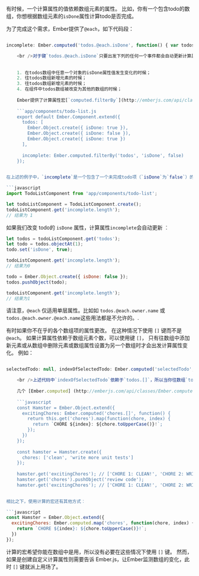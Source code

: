 有时候，一个计算属性的值依赖数组元素的属性。 比如，你有一个包含todo的数组，你想根据数组元素的`isDone`属性计算todo是否完成。

为了完成这个需求，Ember提供了`@each`，如下代码段：

```app/components/todo-list.js export default Ember.Component.extend({ todos: [ Ember.Object.create({ isDone: true }), Ember.Object.create({ isDone: false }), Ember.Object.create({ isDone: true }) ],

incomplete: Ember.computed('todos.@each.isDone', function() { var todos = this.get('todos'); return todos.filterBy('isDone', false); }) });

    <br />对于键`todos.@each.isDone`只要出发下列的任何一个事件都会自动更新计算属性值以及触发观察者。
    
    
    1. 在todos数组中任意一个对象的isDone属性值发生变化的时候；
    2. 往todos数组新增元素的时候；
    3. 往todos数组新增元素的时候；
    4. 在组件中todos数组被改变为其他的数组的时候；
    
    Ember提供了计算属性宏[`computed.filterBy`](http://emberjs.com/api/classes/Ember.computed.html#method_filterBy)，这是Ember封装好的用于处理计算属性的方法，此方法可以简单的处理上述4点的变化。
    
    ```app/components/todo-list.js
    export default Ember.Component.extend({
      todos: [
        Ember.Object.create({ isDone: true }),
        Ember.Object.create({ isDone: false }),
        Ember.Object.create({ isDone: true })
      ],
    
      incomplete: Ember.computed.filterBy('todos', 'isDone', false)
    });
    

在上述的例子中，`incomplete`是一个包含了一个未完成todo项（`isDone`为`false`）的数组。

```javascript
import TodoListComponent from 'app/components/todo-list';

let todoListComponent = TodoListComponent.create();
todoListComponent.get('incomplete.length');
// 结果为 1
```

如果我们改变 todo的 `isDone` 属性，计算属性`incomplete`会自动更新 ︰

```javascript
let todos = todoListComponent.get('todos');
let todo = todos.objectAt(1);
todo.set('isDone', true);

todoListComponent.get('incomplete.length');
// 结果为0

todo = Ember.Object.create({ isDone: false });
todos.pushObject(todo);

todoListComponent.get('incomplete.length');
// 结果为1
```

请注意，`@each` 仅适用单层属性。比如如 `todos.@each.owner.name` 或 `todos.@each.owner.@each.name`这些用法都是不允许的。.

有时如果你不在乎的各个数组项的属性更改。 在这种情况下使用 `[]` 键而不是 `@each`。 如果计算属性依赖于数组元素个数，可以使用键 `[]`， 只有往数组中添加新元素或从数组中删除元素或数组属性设置为另一个数组时才会出发计算属性变化。 例如：

```app/components/todo-list.js export default Ember.Component.extend({ todos: [ Ember.Object.create({ isDone: true }), Ember.Object.create({ isDone: false }), Ember.Object.create({ isDone: true }) ],

selectedTodo: null, indexOfSelectedTodo: Ember.computed('selectedTodo', 'todos.[]', function() { return this.get('todos').indexOf(this.get('selectedTodo')); }) });

    <br />上述代码中`indexOfSelectedTodo`依赖于`todos.[]`，所以当你往数组`todos`新增元素的时候回使得计算属性`indexOfSelectedTodo`自动更新，但是当你修饰数组元素的`isDone`属性时并不会使得计算属性`indexOfSelectedTodo`自动更新。
    
    几个 [Ember.computed] (http://emberjs.com/api/classes/Ember.computed.html) 宏利用 '[]' 键来执行常见的用例。 例如，要创建映射从数组的属性计算的属性，您可以使用[Ember.computed.map] (http://emberjs.com/api/classes/Ember.computed.html#method_map) 或自己设计计算的属性:
    
    ```javascript
    const Hamster = Ember.Object.extend({
      excitingChores: Ember.computed('chores.[]', function() {
        return this.get('chores').map(function(chore, index) {
          return `CHORE ${index}: ${chore.toUpperCase()}!`;
        });
      })
    });
    
    const hamster = Hamster.create({
      chores: ['clean', 'write more unit tests']
    });
    
    hamster.get('excitingChores'); // ['CHORE 1: CLEAN!', 'CHORE 2: WRITE MORE UNIT TESTS!']
    hamster.get('chores').pushObject('review code');
    hamster.get('excitingChores'); // ['CHORE 1: CLEAN!', 'CHORE 2: WRITE MORE UNIT TESTS!', 'CHORE 3: REVIEW CODE!']
    

相比之下，使用计算的宏还有其他方式︰

```javascript
const Hamster = Ember.Object.extend({
  excitingChores: Ember.computed.map('chores', function(chore, index) {
    return `CHORE ${index}: ${chore.toUpperCase()}!`;
  })
});
```

计算的宏希望你能在数组中是用，所以没有必要在这些情况下使用 `[]` 键。 然而，如果是创建自定义计算属性则需要告诉 Ember.js，让Ember监测数组的变化，此时 `[]` 键就派上用场了。